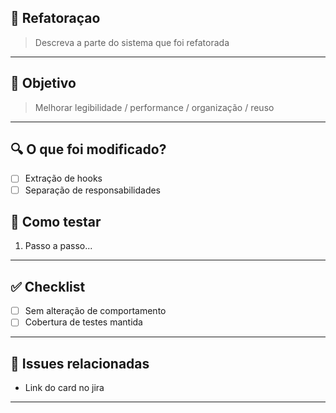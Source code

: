 

## 🧼 Refatoraçao

> Descreva a parte do sistema que foi refatorada

---

## 🎯 Objetivo

> Melhorar legibilidade / performance / organização / reuso

---

## 🔍 O que foi modificado?

- [ ] Extração de hooks
- [ ] Separação de responsabilidades

## 🧪 Como testar 

1. Passo a passo...

---

## ✅ Checklist

 - [ ] Sem alteração de comportamento
 - [ ] Cobertura de testes mantida

---

## 🔗 Issues relacionadas

- Link do card no jira

---
